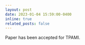 ```yaml
---
layout: post
date: 2023-01-04 15:59:00-0400
inline: true
related_posts: false
---
```


Paper has been accepted for TPAMI.
